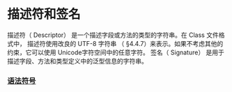 # 描述符和签名


描述符（ Descriptor） 是一个描述字段或方法的类型的字符串。在 Class 文件格式中， 描述符使用改良的 UTF-8 字符串 （ §4.4.7）来表示。如果不考虑其他的约束，它可以使用 Unicode字符空间中的任意字符。
签名（ Signature） 是用于描述字段、方法和类型定义中的泛型信息的字符串。 

### [语法符号](Grammar.md)




